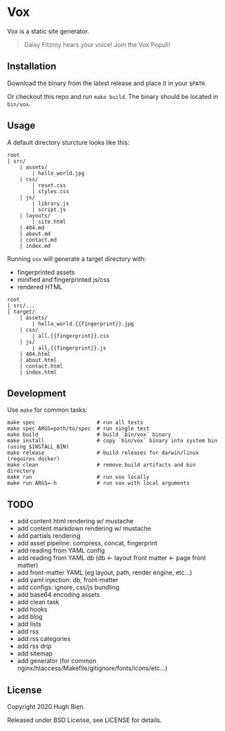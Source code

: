 # Vox

Vox is a static site generator.

> Daisy Fitzroy hears your voice! Join the Vox Populi!

## Installation

Download the binary from the latest release and place it in your `$PATH`.

Or checkout this repo and run `make build`. The binary should be located in `bin/vox`.

## Usage

A default directory sturcture looks like this:

```
root
| src/
    | assets/
        | hello_world.jpg
    | css/
        | reset.css
        | styles.css
    | js/
        | library.js
        | script.js
    | layouts/
        | site.html
    | 404.md
    | about.md
    | contact.md
    | index.md
```

Running `vox` will generate a target directory with:

* fingerprinted assets
* minified and fingerprinted js/css
* rendered HTML

```
root
| src/...
| target/
    | assets/
        | hello_world.{{fingerprint}}.jpg
    | css/
        | all.{{fingerprint}}.css
    | js/
        | all.{{fingerprint}}.js
    | 404.html
    | about.html
    | contact.html
    | index.html
```

## Development

Use `make` for common tasks:

```
make spec                    # run all tests
make spec ARGS=path/to/spec  # run single test
make build                   # build `bin/vox` binary
make install                 # copy `bin/vox` binary into system bin (using $INSTALL_BIN)
make release                 # build releases for darwin/linux (requires docker)
make clean                   # remove build artifacts and bin directory
make run                     # run vox locally
make run ARGS=-h             # run vox with local arguments
```

## TODO

* add content html rendering w/ mustache
* add content markdown rendering w/ mustache
* add partials rendering
* add asset pipeline: compress, concat, fingerprint
* add reading from YAML config
* add reading from YAML db (db <- layout front matter <- page front matter)
* add front-matter YAML (eg layout, path, render engine, etc...)
* add yaml injection: db, front-matter
* add configs: ignore, css/js bundling
* add base64 encoding assets
* add clean task
* add hooks
* add blog
* add lists
* add rss
* add rss categories
* add rss drip
* add sitemap
* add generator (for common nginx/htaccess/Makefile/gitignore/fonts/icons/etc...)

## License

Copyright 2020 Hugh Bien.

Released under BSD License, see LICENSE for details.
